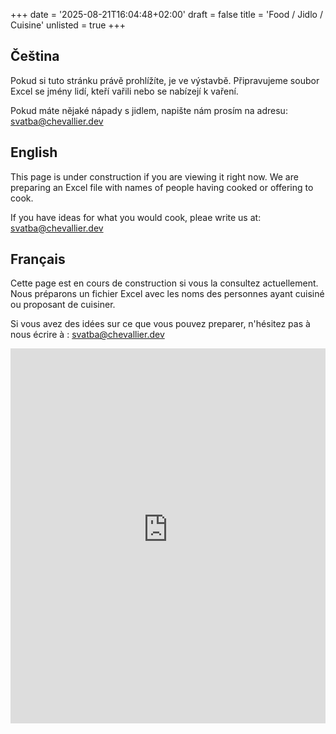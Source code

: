 +++
date = '2025-08-21T16:04:48+02:00'
draft = false
title = 'Food / Jidlo / Cuisine'
unlisted = true
+++

## Čeština

Pokud si tuto stránku právě prohlížíte, je ve výstavbě.
Připravujeme soubor Excel se jmény lidí, kteří vařili nebo se nabízejí k vaření.

Pokud máte nějaké nápady s jidlem, napište nám prosím na adresu: [svatba@chevallier.dev](mailto:svatba@chevallier.dev)

## English

This page is under construction if you are viewing it right now.
We are preparing an Excel file with names of people having cooked or offering to cook.

If you have ideas for what you would cook, pleae write us at: [svatba@chevallier.dev](mailto:svatba@chevallier.dev)

## Français

Cette page est en cours de construction si vous la consultez actuellement.
Nous préparons un fichier Excel avec les noms des personnes ayant cuisiné ou proposant de cuisiner.

Si vous avez des idées sur ce que vous pouvez preparer, n'hésitez pas à nous écrire à : [svatba@chevallier.dev](mailto:svatba@chevallier.dev)

<iframe src="https://comfortable-citrus-5ed.notion.site/ebd/25852642492c80988c6eebb951899b6f" width="100%" height="600" frameborder="0" allowfullscreen />

